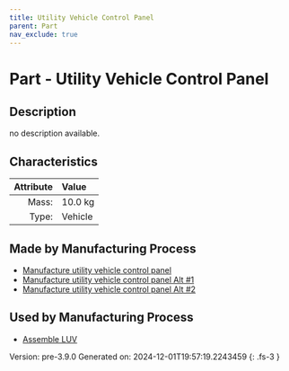 ```yaml
---
title: Utility Vehicle Control Panel
parent: Part
nav_exclude: true
---
```

# Part - Utility Vehicle Control Panel

## Description
no description available.

## Characteristics

| Attribute      | Value |
|--------:|:------|
|Mass:|10.0 kg|
|Type:|Vehicle|

## Made by Manufacturing Process

- [Manufacture utility vehicle control panel](../process/manufacture-utility-vehicle-control-panel.html)
- [Manufacture utility vehicle control panel Alt #1](../process/manufacture-utility-vehicle-control-panel-alt--1.html)
- [Manufacture utility vehicle control panel Alt #2](../process/manufacture-utility-vehicle-control-panel-alt--2.html)

## Used by Manufacturing Process

- [Assemble LUV](../process/assemble-luv.html)


Version: pre-3.9.0 Generated on: 2024-12-01T19:57:19.2243459
{: .fs-3 }

